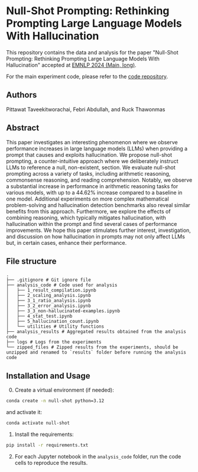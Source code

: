 # Null-Shot Prompting: Rethinking Prompting Large Language Models With Hallucination

This repository contains the data and analysis for the paper "Null-Shot Prompting: Rethinking Prompting Large Language Models With Hallucination" accepted at [EMNLP 2024 (Main, long)](https://2024.emnlp.org/program/accepted_main_conference/).

For the main experiment code, please refer to the [code repository](https://github.com/Pittawat2542/null-shot-prompting/tree/main).

## Authors
Pittawat Taveekitworachai, Febri Abdullah, and Ruck Thawonmas

## Abstract

This paper investigates an interesting phenomenon where we observe performance increases in large language models (LLMs) when providing a prompt that causes and exploits hallucination. We propose null-shot prompting, a counter-intuitive approach where we deliberately instruct LLMs to reference a null, non-existent, section. We evaluate null-shot prompting across a variety of tasks, including arithmetic reasoning, commonsense reasoning, and reading comprehension. Notably, we observe a substantial increase in performance in arithmetic reasoning tasks for various models, with up to a 44.62% increase compared to a baseline in one model. Additional experiments on more complex mathematical problem-solving and hallucination detection benchmarks also reveal similar benefits from this approach. Furthermore, we explore the effects of combining reasoning, which typically mitigates hallucination, with hallucination within the prompt and find several cases of performance improvements. We hope this paper stimulates further interest, investigation, and discussion on how hallucination in prompts may not only affect LLMs but, in certain cases, enhance their performance.

## File structure
```
.
├── .gitignore # Git ignore file
├── analysis_code # Code used for analysis
│   ├── 1_result_compilation.ipynb
│   ├── 2_scaling_analysis.ipynb
│   ├── 3_1_ratio_analysis.ipynb
│   ├── 3_2_error_analysis.ipynb
│   ├── 3_3_non-hallucinated-examples.ipynb
│   ├── 4_stat_test.ipynb
│   ├── 5_hallucination_count.ipynb
│   └── utilities # Utility functions
├── analysis_results # Aggregated results obtained from the analysis code
├── logs # Logs from the experiments
└── zipped_files # Zipped results from the experiments, should be unzipped and renamed to `results` folder before running the analysis code
```

## Installation and Usage
0. Create a virtual environment (if needed):
```bash
conda create -n null-shot python=3.12
```
and activate it:
```bash
conda activate null-shot
```
1. Install the requirements:
```bash
pip install -r requirements.txt
```
2. For each Jupyter notebook in the `analysis_code` folder, run the code cells to reproduce the results.
